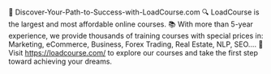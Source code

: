 🌟 Discover-Your-Path-to-Success-with-LoadCourse.com
🔍 LoadCourse is the largest and most affordable online courses. 
📚 With more than 5-year experience, we provide thousands of training courses with special prices in: Marketing, eCommerce, Business, Forex Trading, Real Estate, NLP, SEO….
🚀 Visit https://loadcourse.com/ to explore our courses and take the first step toward achieving your dreams.

